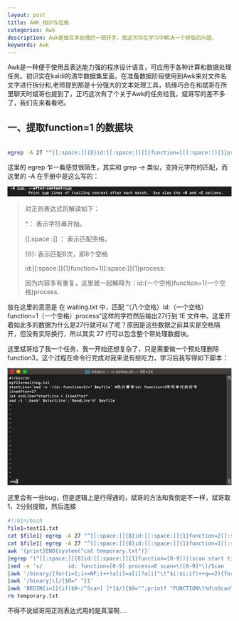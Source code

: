```yaml
---
layout: post
title: AWK_相识与应用
categories: Awk
description: Awk是做文本处理的一把好手，我这次将在学习中解决一个排版的问题。
keywords: Awk
---
```


Awk是一种便于使用且表达能力强的程序设计语言，可应用于各种计算和数据处理任务。初识实在kaldi的清华数据集里面，在准备数据阶段使用到Awk来对文件名文字进行拆分和,老师提到那是十分强大的文本处理工具，机缘巧合在和斌哥在所里聊天时斌哥也提到了，正巧这次有了个关于Awk的任务给我，斌哥写的差不多了，我们先来看看吧。


## 一、提取function=1 的数据块

```sh

egrep -A 27 "^[[:space:]]{8}id:[[:space:]]{1}function=1[[:space:]]{1}process" waiting.txt > 1E

```
这里的 egrep 乍一看感觉很陌生，其实和 grep -e 类似，支持元字符的匹配，而这里的 -A 在手册中是这么写的：

![egrepa](/images/blog/egrepa.png)

> 对正则表达式的解读如下：
> 
> ^： 表示字符串开始。
> 
> [[:space :]] ： 表示匹配空格。
> 
> {8}:  表示匹配8次，即8个空格
> 
> id:[[:space:]]{1}function=1[[:space:]]{1}process:  
> 
> 因为内容多有重复，这里就一起解释为：id:(一个空格)function=1(一个空格)process.
> 

放在这里的意思是 在 waiting.txt 中，匹配 “（八个空格）id:（一个空格）function=1（一个空格）process“这样的字符然后输出27行到 1E 文件中。这里开着如此多的数据为什么是27行就可以了呢？原因是这些数据之前其实是空格隔开，但没有实际换行，所以其实 27 行可以包含整个带处理数据块。

这里斌哥给了我一个任务，我一开始还想复杂了，只是需要做一个预处理删除function3，这个过程在命令行完成对我来说有些吃力，学习后我写得如下脚本：

![sedn](/images/blog/sedn.png)

这里会有一些bug，但是逻辑上是行得通的，斌哥的方法和我倒是不一样，斌哥取1，2分别提取，然后连接

```sh
#!/bin/bash 
file1=test11.txt
cat $file1| egrep -A 27 "^[[:space:]]{8}id:[[:space:]]{1}function=2[[:space:]]{1}process" > temporary.txt
cat $file1| egrep -A 27 "^[[:space:]]{8}id:[[:space:]]{1}function=1[[:space:]]{1}process" |
awk '{print}END{system("cat temporary.txt")}'
|egrep "(^[[:space:]]{8}id:[[:space:]]{1}function=[0-9])|(scan start time)|(^[[:space:]]{10}binary:)" 
|sed -e 's/        id: function=[0-9] process=0 scan=\([0-9]*\)/Scan          \1/' -e 's/            cvParam: scan start time, \([0-9]*\.[0-9]*\), minute/Retention time \1/' 
|awk '/binary/{for(i=1;i<=NF;i++)a[i]=a[i]?a[i]"\t"$i:$i;if(++q==2){for(i=1;i<=NF;i++){print a[i];delete a[i];q=0}}next}1' 
|awk '/binary|\[/{$0=" "}1'
|awk 'BEGIN{i=1}{if($0~/^Scan[ ]*1$/){$0="";printf "FUNCTION\t%d\nScan\t1",i;++i}}1' > finish.txt
rm temporary.txt
```

不得不说斌哥用正则表达式用的是真溜啊....

